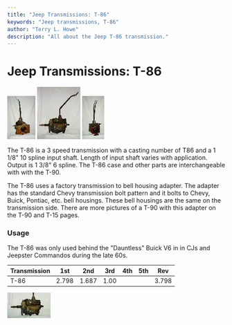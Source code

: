 ```yaml
---
title: "Jeep Transmissions: T-86"
keywords: "Jeep transmissions, T-86"
author: "Terry L. Howe"
description: "All about the Jeep T-86 transmission."
---
```

# Jeep Transmissions: T-86

[![T-86 front](/img/transmission/factory/t86f_.jpg)](/img/transmission/factory/t86f.jpg) [![T-86 side](/img/transmission/factory/t86ds_.jpg)](/img/transmission/factory/t86ds.jpg) [![T-86 back](/img/transmission/factory/t86b_.jpg)](/img/transmission/factory/t86b.jpg)   

The T-86 is a 3 speed transmission with a casting number of T86 and a 1 1/8" 10 spline input shaft. Length of input shaft varies with application. Output is 1 3/8" 6 spline. The T-86 case and other parts are interchangeable with with the T-90.

The T-86 uses a factory transmission to bell housing adapter. The adapter has the standard Chevy transmission bolt pattern and it bolts to Chevy, Buick, Pontiac, etc. bell housings. These bell housings are the same on the transmission side. There are more pictures of a T-90 with this adapter on the T-90 and T-15 pages.

### Usage

The T-86 was only used behind the "Dauntless" Buick V6 in in CJs and Jeepster Commandos during the late 60s.

| Transmission | 1st   | 2nd   | 3rd  | 4th | 5th | Rev   |
|--------------|-------|-------|------|-----|-----|-------|
| T-86         | 2.798 | 1.687 | 1.00 |     |     | 3.798 |

[![T-86 drivers side](/img/transmission/factory/t86dsc_.jpg)](/img/transmission/factory/t86dsc.jpg)